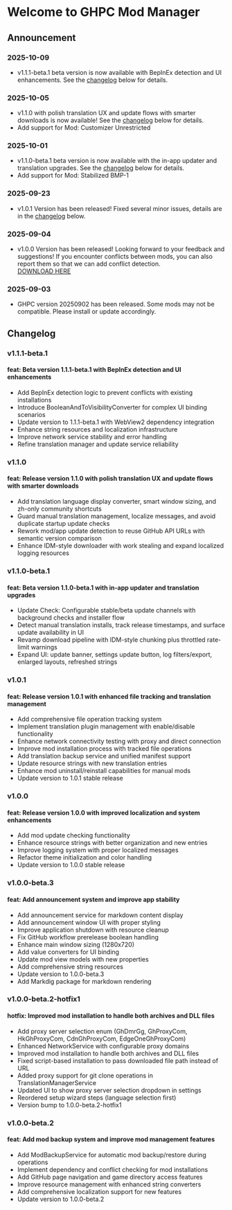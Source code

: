 # Welcome to GHPC Mod Manager

## Announcement

### 2025-10-09

- v1.1.1-beta.1 beta version is now available with BepInEx detection and UI enhancements. See the [changelog](#changelog) below for details.

### 2025-10-05

- v1.1.0 with polish translation UX and update flows with smarter downloads is now available! See the [changelog](#changelog) below for details.
- Add support for Mod: Customizer Unrestricted

### 2025-10-01

- v1.1.0-beta.1 beta version is now available with the in-app updater and translation upgrades. See the [changelog](#changelog) below for details.
- Add support for Mod: Stabilized BMP-1

### 2025-09-23

- v1.0.1 Version has been released! Fixed several minor issues, details are in the [changelog](#changelog) below.

### 2025-09-04

- v1.0.0 Version has been released! Looking forward to your feedback and suggestions! If you encounter conflicts between mods, you can also report them so that we can add conflict detection.<br>
[DOWNLOAD HERE](https://github.com/RoyZ-iwnl/GHPC-Mod-Manager/releases)

### 2025-09-03

- GHPC version 20250902 has been released. Some mods may not be compatible. Please install or update accordingly.

## Changelog

### v1.1.1-beta.1

#### feat: Beta version 1.1.1-beta.1 with BepInEx detection and UI enhancements
  - Add BepInEx detection logic to prevent conflicts with existing installations
  - Introduce BooleanAndToVisibilityConverter for complex UI binding scenarios
  - Update version to 1.1.1-beta.1 with WebView2 dependency integration
  - Enhance string resources and localization infrastructure
  - Improve network service stability and error handling
  - Refine translation manager and update service reliability

### v1.1.0

#### feat: Release version 1.1.0 with polish translation UX and update flows with smarter downloads
  - Add translation language display converter, smart window sizing, and zh-only community shortcuts
  - Guard manual translation management, localize messages, and avoid duplicate startup update checks
  - Rework mod/app update detection to reuse GitHub API URLs with semantic version comparison
  - Enhance IDM-style downloader with work stealing and expand localized logging resources

### v1.1.0-beta.1

#### feat: Beta version 1.1.0-beta.1 with in-app updater and translation upgrades
  - Update Check: Configurable stable/beta update channels with background checks and installer flow
  - Detect manual translation installs, track release timestamps, and surface update availability in UI
  - Revamp download pipeline with IDM-style chunking plus throttled rate-limit warnings
  - Expand UI: update banner, settings update button, log filters/export, enlarged layouts, refreshed strings

### v1.0.1

#### feat: Release version 1.0.1 with enhanced file tracking and translation management
  - Add comprehensive file operation tracking system
  - Implement translation plugin management with enable/disable functionality
  - Enhance network connectivity testing with proxy and direct connection
  - Improve mod installation process with tracked file operations
  - Add translation backup service and unified manifest support
  - Update resource strings with new translation entries
  - Enhance mod uninstall/reinstall capabilities for manual mods
  - Update version to 1.0.1 stable release

### v1.0.0

#### feat: Release version 1.0.0 with improved localization and system enhancements
  - Add mod update checking functionality
  - Enhance resource strings with better organization and new entries
  - Improve logging system with proper localized messages
  - Refactor theme initialization and color handling
  - Update version to 1.0.0 stable release

### v1.0.0-beta.3

#### feat: Add announcement system and improve app stability
- Add announcement service for markdown content display
- Add announcement window UI with proper styling
- Improve application shutdown with resource cleanup
- Fix GitHub workflow prerelease boolean handling
- Enhance main window sizing (1280x720)
- Add value converters for UI binding
- Update mod view models with new properties
- Add comprehensive string resources
- Update version to 1.0.0-beta.3
- Add Markdig package for markdown rendering

### v1.0.0-beta.2-hotfix1

#### hotfix: Improved mod installation to handle both archives and DLL files
- Add proxy server selection enum (GhDmrGg, GhProxyCom, HkGhProxyCom, CdnGhProxyCom, EdgeOneGhProxyCom)
- Enhanced NetworkService with configurable proxy domains
- Improved mod installation to handle both archives and DLL files
- Fixed script-based installation to pass downloaded file path instead of URL
- Added proxy support for git clone operations in TranslationManagerService
- Updated UI to show proxy server selection dropdown in settings
- Reordered setup wizard steps (language selection first)
- Version bump to 1.0.0-beta.2-hotfix1

### v1.0.0-beta.2

#### feat: Add mod backup system and improve mod management features
- Add ModBackupService for automatic mod backup/restore during operations
- Implement dependency and conflict checking for mod installations
- Add GitHub page navigation and game directory access features
- Improve resource management with enhanced string converters
- Add comprehensive localization support for new features
- Update version to 1.0.0-beta.2